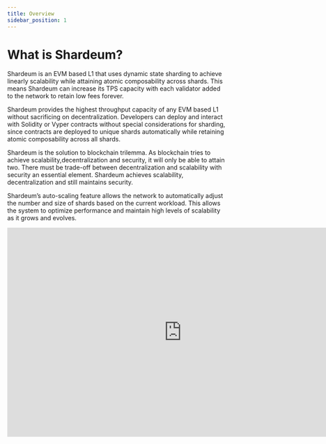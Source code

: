 ```yaml
---
title: Overview
sidebar_position: 1
---
```


# What is Shardeum?

Shardeum is an EVM based L1 that uses dynamic state sharding to achieve linearly scalability while attaining atomic composability across shards. This means Shardeum can increase its TPS capacity with each validator added to the network to retain low fees forever.

Shardeum provides the highest throughput capacity of any EVM based L1 without sacrificing on decentralization. Developers can deploy and interact with Solidity or Vyper contracts without special considerations for sharding, since contracts are deployed to unique shards automatically while retaining atomic composability across all shards.

Shardeum is the solution to blockchain trilemma. As blockchain tries to achieve scalability,decentralization and security, it will only be able to attain two. There must be trade-off between decentralization and scalability with security an essential element. Shardeum achieves scalability, decentralization and still maintains security.

Shardeum’s auto-scaling feature allows the network to automatically adjust the number and size of shards based on the current workload. This allows the system to optimize performance and maintain high levels of scalability as it grows and evolves.



<iframe width="800" height="480" src="https://www.youtube.com/embed/97yFJYDF9x8" title="YouTube video player" frameborder="0" allow="accelerometer; autoplay; clipboard-write; encrypted-media; gyroscope; picture-in-picture; web-share" allowfullscreen id='svideo'></iframe>

